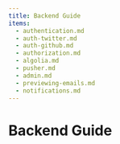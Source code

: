 ```yaml
---
title: Backend Guide
items:
  - authentication.md
  - auth-twitter.md
  - auth-github.md
  - authorization.md
  - algolia.md
  - pusher.md
  - admin.md
  - previewing-emails.md
  - notifications.md
---
```


# Backend Guide
